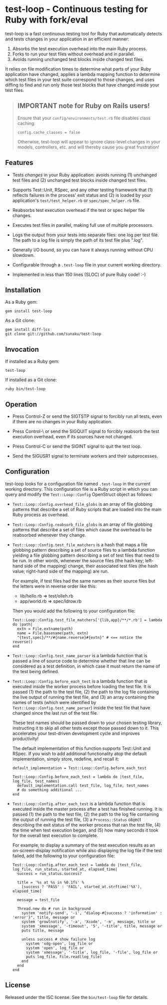 test-loop - Continuous testing for Ruby with fork/eval
======================================================

test-loop is a fast continuous testing tool for Ruby that automatically
detects and tests changes in your application in an efficient manner:

1. Absorbs the test execution overhead into the main Ruby process.
2. Forks to run your test files without overhead and in parallel.
3. Avoids running unchanged test blocks inside changed test files.

It relies on file modification times to determine what parts of your Ruby
application have changed, applies a lambda mapping function to determine which
test files in your test suite correspond to those changes, and uses diffing to
find and run only those test blocks that have changed inside your test files.


> IMPORTANT note for Ruby on Rails users!
> ---------------------------------------
>
> Ensure that your `config/environments/test.rb` file disables class caching:
>
>     config.cache_classes = false
>
> Otherwise, test-loop will appear to ignore class-level changes in your
> models, controllers, etc. and will thereby cause you great frustration!


Features
--------

* Tests *changes* in your Ruby application: avoids running (1) unchanged
  test files and (2) unchanged test blocks inside changed test files.

* Supports Test::Unit, RSpec, and any other testing framework that (1)
  reflects failures in the process' exit status and (2) is loaded by your
  application's `test/test_helper.rb` or `spec/spec_helper.rb` file.

* Reabsorbs test execution overhead if the test or spec helper file changes.

* Executes test files in parallel, making full use of multiple processors.

* Logs the output from your tests into separate files: one log per test file.
  The path to a log file is simply the path of its test file plus ".log".

* Generally I/O bound, so you can have it always running without CPU slowdown.

* Configurable through a `.test-loop` file in your current working directory.

* Implemented in less than 150 lines (SLOC) of pure Ruby code! :-)


Installation
------------

As a Ruby gem:

    gem install test-loop

As a Git clone:

    gem install diff-lcs
    git clone git://github.com/sunaku/test-loop


Invocation
----------

If installed as a Ruby gem:

    test-loop

If installed as a Git clone:

    ruby bin/test-loop


Operation
---------

* Press Control-Z or send the SIGTSTP signal to forcibly run all
  tests, even if there are no changes in your Ruby application.

* Press Control-\ or send the SIGQUIT signal to forcibly reabsorb
  the test execution overhead, even if its sources have not changed.

* Press Control-C or send the SIGINT signal to quit the test loop.

* Send the SIGUSR1 signal to terminate workers and their subprocesses.


Configuration
-------------

test-loop looks for a configuration file named `.test-loop` in the current
working directory.  This configuration file is a Ruby script in which you
can query and modify the `Test::Loop::Config` OpenStruct object as follows:

* `Test::Loop::Config.overhead_file_globs` is an array of file globbing
  patterns that describe a set of Ruby scripts that are loaded into the main
  Ruby process as overhead.

* `Test::Loop::Config.reabsorb_file_globs` is an array of file globbing
  patterns that describe a set of files which cause the overhead to be
  reabsorbed whenever they change.

* `Test::Loop::Config.test_file_matchers` is a hash that maps a file globbing
  pattern describing a set of source files to a lambda function yielding a
  file globbing pattern describing a set of test files that need to be run.
  In other words, whenever the source files (the hash key; left-hand side of
  the mapping) change, their associated test files (the hash value; right-hand
  side of the mapping) are run.

  For example, if test files had the same names as their source files but the
  letters were in reverse order like this:

  * lib/hello.rb => test/olleh.rb
  * app/world.rb => spec/ldrow.rb

  Then you would add the following to your configuration file:

      Test::Loop::Config.test_file_matchers['{lib,app}/**/*.rb'] = lambda do |path|
        extn = File.extname(path)
        name = File.basename(path, extn)
        "{test,spec}/**/#{name.reverse}#{extn}" # <== notice the reverse()
      end

* `Test::Loop::Config.test_name_parser` is a lambda function that is passed a
  line of source code to determine whether that line can be considered as a
  test definition, in which case it must return the name of the test being
  defined.

* `Test::Loop::Config.before_each_test` is a lambda function that is executed
  inside the worker process before loading the test file.  It is passed (1)
  the path to the test file, (2) the path to the log file containing the live
  output of running the test file, and (3) an array containing the names of
  tests (which were identified by `Test::Loop::Config.test_name_parser`)
  inside the test file that have changed since the last run of the test file.

  These test names should be passed down to your chosen testing library,
  instructing it to skip all other tests except those passed down to it.  This
  accelerates your test-driven development cycle and improves productivity!

  The default implementation of this function supports Test::Unit and RSpec.
  If you wish to add additional functionality atop the default implementation,
  simply store, redefine, and recall it:

      default_implementation = Test::Loop::Config.before_each_test

      Test::Loop::Config.before_each_test = lambda do |test_file, log_file, test_names|
        default_implementation.call test_file, log_file, test_names
        # do something additional ...
      end

* `Test::Loop::Config.after_each_test` is a lambda function that is executed
  inside the master process after a test has finished running.  It is passed
  (1) the path to the test file, (2) the path to the log file containing the
  output of running the test file, (3) a `Process::Status` object describing
  the exit status of the worker process that ran the test file, (4) the time
  when test execution began, and (5) how many seconds it took for the overall
  test execution to complete.

  For example, to display a summary of the test execution results as an
  on-screen-display notification while also displaying the log file if the
  test failed, add the following to your configuration file:

      Test::Loop::Config.after_each_test = lambda do |test_file, log_file, run_status, started_at, elapsed_time|
        success = run_status.success?

        title = '%s at %s in %0.1fs' %
          [success ? 'PASS' : 'FAIL', started_at.strftime('%X'), elapsed_time]

        message = test_file

        Thread.new do # run in background
          system 'notify-send', '-i', "dialog-#{success ? 'information' : 'error'}", title, message or
          system 'growlnotify', '-a', 'Xcode', '-m', message, title or
          system 'xmessage', '-timeout', '5', '-title', title, message or
          puts title, message

          unless success # show failure log
            system 'xdg-open', log_file or
            system 'open', log_file or
            system 'xmessage', '-title', log_file, '-file', log_file or
            puts log_file, File.read(log_file)
          end
        end
      end


License
-------

Released under the ISC license.  See the `bin/test-loop` file for details.
